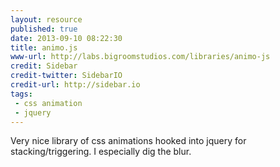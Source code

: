 ```yaml
---
layout: resource
published: true
date: 2013-09-10 08:22:30
title: animo.js
www-url: http://labs.bigroomstudios.com/libraries/animo-js
credit: Sidebar
credit-twitter: SidebarIO
credit-url: http://sidebar.io
tags: 
 - css animation
 - jquery
---
```


Very nice library of css animations hooked into jquery for stacking/triggering. I especially dig the blur.